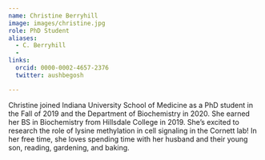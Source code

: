```yaml
---
name: Christine Berryhill
image: images/christine.jpg
role: PhD Student
aliases:
  - C. Berryhill
  - 
links:
  orcid: 0000-0002-4657-2376
  twitter: aushbegosh

---
```


Christine joined Indiana University School of Medicine as a PhD student in the Fall of 2019 and the Department of Biochemistry in 2020. She earned her BS in Biochemistry from Hillsdale College in 2019. She’s excited to research the role of lysine methylation in cell signaling in the Cornett lab! In her free time, she loves spending time with her husband and their young son, reading, gardening, and baking. 
